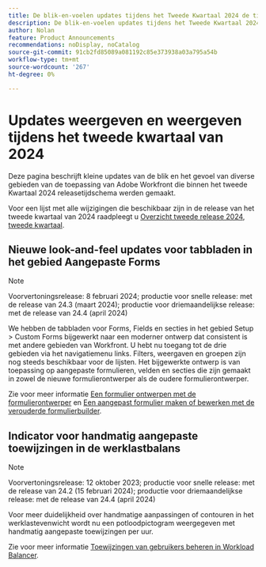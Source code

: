 ```yaml
---
title: De blik-en-voelen updates tijdens het Tweede Kwartaal 2024 de tijdkader van de versieversie
description: De blik-en-voelen updates tijdens het Tweede Kwartaal 2024 de tijdkader van de versieversie
author: Nolan
feature: Product Announcements
recommendations: noDisplay, noCatalog
source-git-commit: 91cb2fd85089a081192c85e373938a03a795a54b
workflow-type: tm+mt
source-wordcount: '267'
ht-degree: 0%

---
```


# Updates weergeven en weergeven tijdens het tweede kwartaal van 2024

Deze pagina beschrijft kleine updates van de blik en het gevoel van diverse gebieden van de toepassing van Adobe Workfront die binnen het tweede Kwartaal 2024 releasetijdschema werden gemaakt.

Voor een lijst met alle wijzigingen die beschikbaar zijn in de release van het tweede kwartaal van 2024 raadpleegt u [Overzicht tweede release 2024, tweede kwartaal](/help/quicksilver/product-announcements/product-releases/24-q2-release-activity/24-q2-release-overview.md).

## Nieuwe look-and-feel updates voor tabbladen in het gebied Aangepaste Forms

>[!NOTE]
>
>Voorvertoningsrelease: 8 februari 2024; productie voor snelle release: met de release van 24.3 (maart 2024); productie voor driemaandelijkse release: met de release van 24.4 (april 2024)

We hebben de tabbladen voor Forms, Fields en secties in het gebied Setup > Custom Forms bijgewerkt naar een moderner ontwerp dat consistent is met andere gebieden van Workfront. U hebt nu toegang tot de drie gebieden via het navigatiemenu links. Filters, weergaven en groepen zijn nog steeds beschikbaar voor de lijsten. Het bijgewerkte ontwerp is van toepassing op aangepaste formulieren, velden en secties die zijn gemaakt in zowel de nieuwe formulierontwerper als de oudere formulierontwerper.

Zie voor meer informatie [Een formulier ontwerpen met de formulierontwerper](/help/quicksilver/administration-and-setup/customize-workfront/create-manage-custom-forms/form-designer/design-a-form/design-a-form.md) en [Een aangepast formulier maken of bewerken met de verouderde formulierbuilder](/help/quicksilver/administration-and-setup/customize-workfront/create-manage-custom-forms/create-or-edit-a-custom-form.md).

## Indicator voor handmatig aangepaste toewijzingen in de werklastbalans

>[!NOTE]
>
>Voorvertoningsrelease: 12 oktober 2023; productie voor snelle release: met de release van 24.2 (15 februari 2024); productie voor driemaandelijkse release: met de release van 24.4 (april 2024)

Voor meer duidelijkheid over handmatige aanpassingen of contouren in het werklastevenwicht wordt nu een potloodpictogram weergegeven met handmatig aangepaste toewijzingen per uur.

Zie voor meer informatie [Toewijzingen van gebruikers beheren in Workload Balancer](/help/quicksilver/resource-mgmt/workload-balancer/manage-user-allocations-workload-balancer.md).

